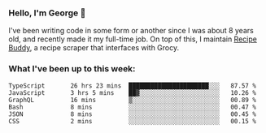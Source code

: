 ### Hello, I'm George 👋

I've been writing code in some form or another since I was about 8 years old, and recently made it my full-time job. On top of this, I maintain [Recipe Buddy](https://github.com/georgegebbett/recipe-buddy), a recipe scraper that interfaces with Grocy.  

<!--
**georgegebbett/georgegebbett** is a ✨ _special_ ✨ repository because its `README.md` (this file) appears on your GitHub profile.

Here are some ideas to get you started:

- 🔭 I’m currently working on ...
- 🌱 I’m currently learning ...
- 👯 I’m looking to collaborate on ...
- 🤔 I’m looking for help with ...
- 💬 Ask me about ...
- 📫 How to reach me: ...
- 😄 Pronouns: ...
- ⚡ Fun fact: ...
-->

### What I've been up to this week:
<!--START_SECTION:waka-->

```text
TypeScript       26 hrs 23 mins  ██████████████████████░░░   87.57 %
JavaScript       3 hrs 5 mins    ██▓░░░░░░░░░░░░░░░░░░░░░░   10.26 %
GraphQL          16 mins         ▒░░░░░░░░░░░░░░░░░░░░░░░░   00.89 %
Bash             8 mins          ░░░░░░░░░░░░░░░░░░░░░░░░░   00.47 %
JSON             8 mins          ░░░░░░░░░░░░░░░░░░░░░░░░░   00.45 %
CSS              2 mins          ░░░░░░░░░░░░░░░░░░░░░░░░░   00.15 %
```

<!--END_SECTION:waka-->
